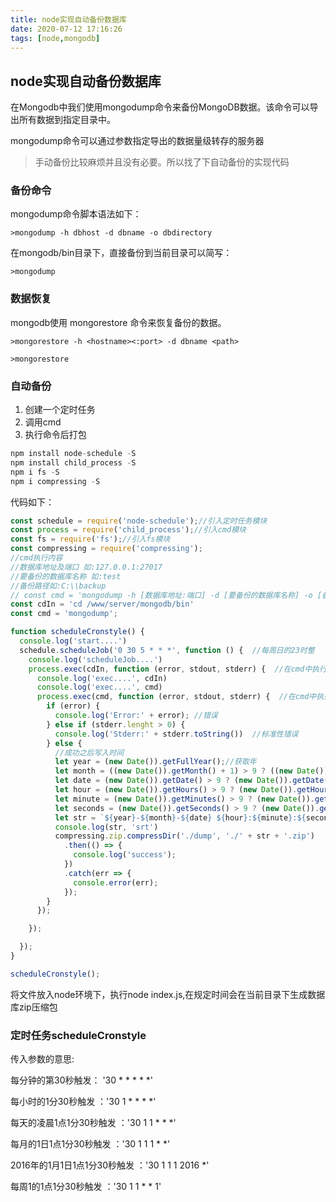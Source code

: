```yaml
---
title: node实现自动备份数据库
date: 2020-07-12 17:16:26
tags: [node,mongodb]
---
```


<meta name="referrer" content="no-referrer"/>

## node实现自动备份数据库

在Mongodb中我们使用mongodump命令来备份MongoDB数据。该命令可以导出所有数据到指定目录中。

mongodump命令可以通过参数指定导出的数据量级转存的服务器

<!-- more -->

> 手动备份比较麻烦并且没有必要。所以找了下自动备份的实现代码

### 备份命令

mongodump命令脚本语法如下：

```
>mongodump -h dbhost -d dbname -o dbdirectory
```

在mongodb/bin目录下，直接备份到当前目录可以简写：

```
>mongodump
```

### 数据恢复

mongodb使用 mongorestore 命令来恢复备份的数据。

```
>mongorestore -h <hostname><:port> -d dbname <path>
```

```
>mongorestore
```

 ### 自动备份

1. 创建一个定时任务
2. 调用cmd
3. 执行命令后打包

```js
npm install node-schedule -S
npm install child_process -S
npm i fs -S
npm i compressing -S
```

代码如下：

```js
const schedule = require('node-schedule');//引入定时任务模块
const process = require('child_process');//引入cmd模块
const fs = require('fs');//引入fs模块
const compressing = require('compressing');
//cmd执行内容
//数据库地址及端口 如:127.0.0.1:27017
//要备份的数据库名称 如:test
//备份路径如:C:\\backup
// const cmd = 'mongodump -h [数据库地址:端口] -d [要备份的数据库名称] -o [备份路径]';
const cdIn = 'cd /www/server/mongodb/bin'
const cmd = 'mongodump';

function scheduleCronstyle() {
  console.log('start....')
  schedule.scheduleJob('0 30 5 * * *', function () {  //每周日的23时整
    console.log('scheduleJob....')
    process.exec(cdIn, function (error, stdout, stderr) {  //在cmd中执行上方定义的命令
      console.log('exec....', cdIn)
      console.log('exec....', cmd)
      process.exec(cmd, function (error, stdout, stderr) {  //在cmd中执行上方定义的命令
        if (error) {
          console.log('Error:' + error); //错误
        } else if (stderr.lenght > 0) {
          console.log('Stderr:' + stderr.toString())  //标准性错误
        } else {
          //成功之后写入时间
          let year = (new Date()).getFullYear();//获取年
          let month = ((new Date()).getMonth() + 1) > 9 ? ((new Date()).getMonth() + 1) : '0' + ((new Date()).getMonth() + 1);//获取月
          let date = (new Date()).getDate() > 9 ? (new Date()).getDate() : '0' + (new Date()).getDate();//获取日
          let hour = (new Date()).getHours() > 9 ? (new Date()).getHours() : '0' + (new Date()).getHours();//获取时
          let minute = (new Date()).getMinutes() > 9 ? (new Date()).getMinutes() : '0' + (new Date()).getMinutes();//获取分
          let seconds = (new Date()).getSeconds() > 9 ? (new Date()).getSeconds() : '0' + (new Date()).getSeconds();//获取秒
          let str = `${year}-${month}-${date} ${hour}:${minute}:${seconds} 备份`
          console.log(str, 'srt')
          compressing.zip.compressDir('./dump', './' + str + '.zip')
            .then(() => {
              console.log('success');
            })
            .catch(err => {
              console.error(err);
            });
        }
      });

    });

  });
}

scheduleCronstyle();
```

将文件放入node环境下，执行node index.js,在规定时间会在当前目录下生成数据库zip压缩包

### 定时任务scheduleCronstyle

传入参数的意思:

每分钟的第30秒触发： '30 * * * * *'

每小时的1分30秒触发 ：'30 1 * * * *'

每天的凌晨1点1分30秒触发 ：'30 1 1 * * *'

每月的1日1点1分30秒触发 ：'30 1 1 1 * *'

2016年的1月1日1点1分30秒触发 ：'30 1 1 1 2016 *'

每周1的1点1分30秒触发 ：'30 1 1 * * 1'
